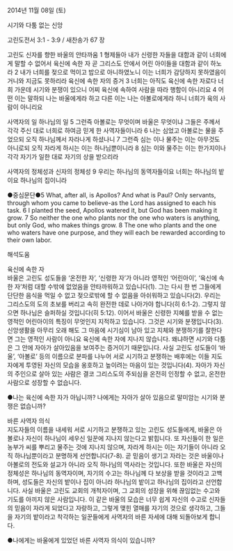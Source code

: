 2014년 11월 08일 (토)

시기와 다툼 없는 신앙



고린도전서 3:1 - 3:9 / 새찬송가 67 장


고린도 신자를 향한 바울의 안타까움
1 형제들아 내가 신령한 자들을 대함과 같이 너희에게 말할 수 없어서 육신에 속한 자 곧 그리스도 안에서 어린 아이들을 대함과 같이 하노라 2 내가 너희를 젖으로 먹이고 밥으로 아니하였노니 이는 너희가 감당하지 못하였음이거니와 지금도 못하리라 
육신에 속한 자의 증거
3 너희는 아직도 육신에 속한 자로다 너희 가운데 시기와 분쟁이 있으니 어찌 육신에 속하여 사람을 따라 행함이 아니리요 4 어떤 이는 말하되 나는 바울에게라 하고 다른 이는 나는 아볼로에게라 하니 너희가 육의 사람이 아니리요 

사역자의 일 하나님의 일
5 그런즉 아볼로는 무엇이며 바울은 무엇이냐 그들은 주께서 각각 주신 대로 너희로 하여금 믿게 한 사역자들이니라 6 나는 심었고 아볼로는 물을 주었으되 오직 하나님께서 자라나게 하셨나니 7 그런즉 심는 이나 물주는 이는 아무것도 아니로되 오직 자라게 하시는 이는 하나님뿐이니라 8 심는 이와 물주는 이는 한가지이나 각각 자기가 일한 대로 자기의 상을 받으리라 

사역자의 정체성과 신자의 정체성
9 우리는 하나님의 동역자들이요 너희는 하나님의 밭이요 하나님의 집이니라 

●중심문단●5 What, after all, is Apollos? And what is Paul? Only servants, through whom you came to believe-as the Lord has assigned to each his task. 6 I planted the seed, Apollos watered it, but God has been making it grow. 7 So neither the one who plants nor the one who waters is anything, but only God, who makes things grow. 8 The one who plants and the one who waters have one purpose, and they will each be rewarded according to their own labor.

해석도움





육신에 속한 자  
바울은 고린도 성도들을 ‘온전한 자’, ‘신령한 자’가 아니라 영적인 ‘어린아이’, ‘육신에 속한 자’처럼 대할 수밖에 없었음을 안타까워하고 있습니다(1). 그는 다시 한 번 그들에게 단단한 음식을 먹일 수 없고 젖으로밖에 할 수 없음을 아쉬워하고 있습니다(2). 우리는 그리스도의 도의 초보를 버리고 속히 완전한 데로 나아가야 합니다(히 6:1-2). 그렇지 않으면 하나님은 슬퍼하실 것입니다(히 5:12). 이어서 바울은 신령한 지혜를 받을 수 없는 영적인 어린아이의 특징이 무엇인지 지적하고 있습니다. 그것은 시기와 분쟁입니다(3). 신앙생활을 아무리 오래 해도 그 마음에 시기심이 남아 있고 지체와 분쟁하기를 잘한다면 그는 영적인 사람이 아니요 육신에 속한 자에 지나지 않습니다. 왜냐하면 시기와 다툼은 그 안에 자아가 살아있음을 보여주는 증거이기 때문입니다. 사실 고린도 성도들이 ‘바울’, ‘아볼로’ 등의 이름으로 분파를 나누어 서로 시기하고 분쟁하는 배후에는 이들 지도자에게 투영된 자신의 모습을 옹호하고 높이려는 마음이 있는 것입니다(4). 자아가 자신의 주인으로 살아 있는 사람은 결코 그리스도의 주되심을 온전히 인정할 수 없고, 온전한 사람으로 성장할 수 없습니다.   

●나는 육신에 속한 자가 아닙니까? 나에게는 자아가 살아 있음으로 말미암는 시기와 분쟁은 없습니까?  

바른 사역자 의식  
지도자들의 이름을 내세워 서로 시기하고 분쟁하고 있는 고린도 성도들에게, 바울은 아볼로나 자신이 하나님이 세우신 일꾼에 지나지 않는다고 밝힙니다. 또 자신들이 한 일은 농부가 씨를 뿌리고 물주는 것에 지나지 않으며, 자라게 하시는 이는 자기들이 아니라 오직 하나님뿐이라고 분명하게 선언합니다(7-8). 곧 믿음이 생기고 자라는 것은 바울이나 아볼로의 전도와 설교가 아니라 오직 하나님의 역사라는 것입니다. 또한 바울은 자신의 정체성은 하나님의 동역자이며, 자기의 수고는 하나님께 다 보상을 받을 것이라고 고백하며, 성도들은 자신의 밭이나 집이 아니라 하나님의 밭이고 하나님의 집이라고 선언합니다. 사실 바울은 고린도 교회의 개척자이며, 그 교회의 성장을 위해 끊임없는 수고와 기도를 아끼지 않은 사람입니다. 이 같은 바울의 모습은 너무 쉽게 자신의 수고로 신자들의 믿음이 자라게 되었다고 자랑하고, 그렇게 맺힌 열매를 자기의 것으로 생각하고, 그들을 자기의 밭이라고 착각하는 일꾼들에게 사역자의 바른 자세에 대해 되돌아보게 합니다. 

●나에게는 바울에게 있었던 바른 사역자 의식이 있습니까?